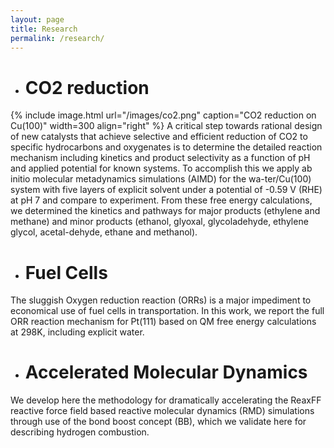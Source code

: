 ```yaml
---
layout: page
title: Research
permalink: /research/
---
```



- # CO2 reduction
{% include image.html url="/images/co2.png" caption="CO2 reduction on Cu(100)" width=300 align="right" %}
A critical step towards rational design of new catalysts that achieve selective and efficient reduction of CO2 to specific hydrocarbons and oxygenates is to determine the detailed reaction mechanism including kinetics and product selectivity as a function of pH and applied potential for known systems. To accomplish this we apply ab initio molecular metadynamics simulations (AIMD) for the wa-ter/Cu(100) system with five layers of explicit solvent under a potential of -0.59 V (RHE) at pH 7 and compare to experiment. From these free energy calculations, we determined the kinetics and pathways for major products (ethylene and methane) and minor products (ethanol, glyoxal, glycoladehyde, ethylene glycol, acetal-dehyde, ethane and methanol).

- # Fuel Cells

The sluggish Oxygen reduction reaction (ORRs) is a major impediment to economical use of fuel cells in transportation. In this work, we report the full ORR reaction mechanism for Pt(111) based on QM free energy calculations at 298K, including explicit water.

- # Accelerated Molecular Dynamics

We develop here the methodology for dramatically accelerating the ReaxFF reactive force field based reactive molecular dynamics (RMD) simulations through use of the bond boost concept (BB), which we validate here for describing hydrogen combustion.

